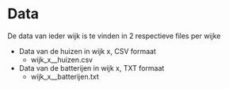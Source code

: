 # Data
De data van ieder wijk is te vinden in 2 respectieve files per wijke
* Data van de huizen in wijk x, CSV formaat
  *  wijk_x__huizen.csv
* Data van de batterijen in wijk x, TXT formaat
  * wijk_x__batterijen.txt
